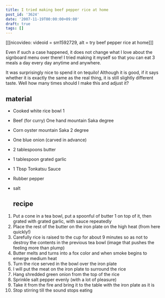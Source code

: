 ```yaml
---
title: I tried making beef pepper rice at home
post_id: '3624'
date: '2007-11-19T00:00:00+09:00'
draft: true
tags: []
---
```


\[\[\[nicovideo: videoid = sm1592729, alt = try beef pepper rice at home\]\]\]

Even if such a case happened, it does not change what I love about the signboard menu over there! I tried making it myself so that you can eat 3 meals a day every day anytime and anywhere.

It was surprisingly nice to spend it on tequilo! Although it is good, if it says whether it is exactly the same as the real thing, it is still slightly different taste. Well how many times should I make this and adjust it?

## material

*   Cooked white rice bowl 1
*   Beef (for curry) One hand mountain Saka degree
*   Corn oyster mountain Saka 2 degree
*   One blue onion (carved in advance)
*   2 tablespoons butter
*   1 tablespoon grated garlic
*   1 Tbsp Tonkatsu Sauce
*   Rubber pepper
*   salt
    
    ## recipe
    

1.  Put a cone in a tea bowl, put a spoonful of butter 1 on top of it, then grated with grated garlic, with sauce repeatedly
2.  Place the rest of the butter on the iron plate on the high heat (from here quickly!)
3.  Carefully rice is raised to the cup for about 9 minutes so as not to destroy the contents in the previous tea bowl (image that pushes the feeling more than plump)
4.  Butter melts and turns into a fox color and when smoke begins to emerge medium heat
5.  Turn the rice served in the bowl over the iron plate
6.  I will put the meat on the iron plate to surround the rice
7.  Hang shredded green onion from the top of the rice
8.  Sprinkle salt pepper evenly (with a lot of pleasure)
9.  Take it from the fire and bring it to the table with the iron plate as it is
10.  Stop stirring till the sound stops eating
